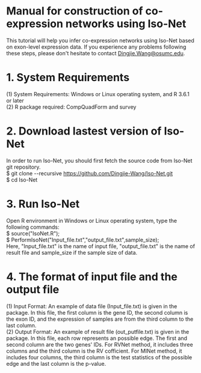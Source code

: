 # Manual for construction of co-expression networks using Iso-Net
This tutorial will help you infer co-expression networks using Iso-Net based on exon-level expression data. If you experience any problems following these steps, please don't hesitate to contact Dingjie.Wang@osumc.edu. <br>

# 1. System Requirements
(1) System Requirements: Windows or Linux operating system, and R 3.6.1 or later <br>
(2) R package required: CompQuadForm and survey <br>

# 2. Download lastest version of Iso-Net
In order to run Iso-Net, you should first fetch the source code from Iso-Net git repository. <br>
$ git clone --recursive https://github.com/Dingjie-Wang/Iso-Net.git <br>
$ cd Iso-Net <br>

# 3. Run Iso-Net
Open R environment in Windows or Linux operating system, type the following commands: <br>
$ source("IsoNet.R"); <br>
$ PerformIsoNet("Input_file.txt","output_file.txt",sample_size); <br>
Here, "Input_file.txt" is the name of input file, "output_file.txt" is the name of result file and sample_size if the sample size of data.

# 4. The format of input file and the output file
(1) Input Format: An example of data file (Input_file.txt) is given in the package. In this file, the first column is the gene ID, the second column is the exon ID, and the expression of samples are from the third column to the last column. <br>
(2) Output Format: An example of result file (out_putfile.txt) is given in the package. In this file, each row represents an possible edge. The first and second column are the two genes' IDs. For RVNet method, it includes three columns and the third column is the RV cofficient. For MINet method, it includes four columns, the third column is the test statistics of the possible edge and the last column is the p-value. <br>

